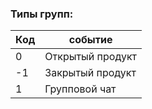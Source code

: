 ### Типы групп:

| Код | событие |
| --- | --- |
| 0 | Открытый продукт |
| -1 | Закрытый продукт |
| 1 | Групповой чат |
